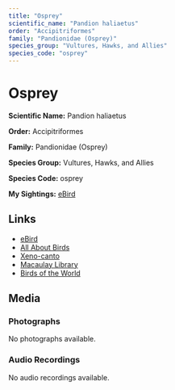 ```yaml
---
title: "Osprey"
scientific_name: "Pandion haliaetus"
order: "Accipitriformes"
family: "Pandionidae (Osprey)"
species_group: "Vultures, Hawks, and Allies"
species_code: "osprey"
---
```


# Osprey

**Scientific Name:** Pandion haliaetus

**Order:** Accipitriformes

**Family:** Pandionidae (Osprey)

**Species Group:** Vultures, Hawks, and Allies

**Species Code:** osprey

**My Sightings:** [eBird](https://ebird.org/lifelist?r=world&time=life&spp=osprey)

## Links
* [eBird](https://ebird.org/species/osprey) 
* [All About Birds](https://www.allaboutbirds.org/guide/osprey) 
* [Xeno-canto](https://www.xeno-canto.org/species/osprey) 
* [Macaulay Library](https://search.macaulaylibrary.org/catalog?taxonCode=osprey&sort=rating_rank_desc)
* [Birds of the World](https://birdsoftheworld.org/bow/species/osprey)

## Media
### Photographs
No photographs available.

### Audio Recordings
No audio recordings available.
